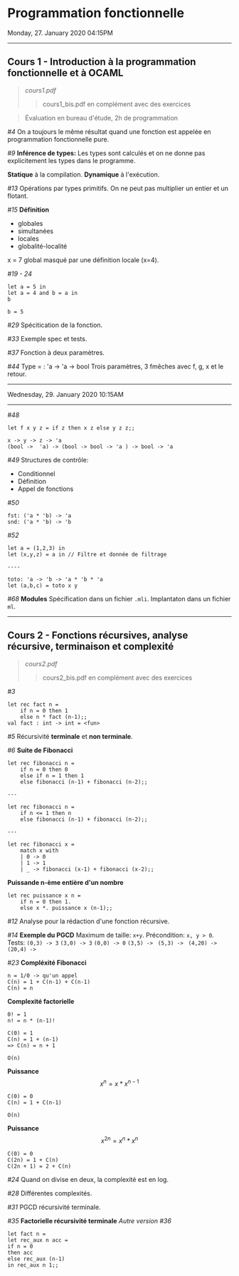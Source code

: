 # Programmation fonctionnelle

Monday, 27. January 2020 04:15PM

---

## Cours 1 - Introduction à la programmation fonctionnelle et à OCAML

> *cours1.pdf*
>> cours1_bis.pdf en complément avec des exercices

> Évaluation en bureau d'étude, 2h de programmation

*#4*
On a toujours le même résultat quand une fonction est appelée en programmation fonctionnelle pure.

*#9*
**Inférence de types:** Les types sont calculés et on ne donne pas explicitement les types dans le programme.

**Statique** à la compilation.
**Dynamique** à l'exécution.

*#13*
Opérations par types primitifs. On ne peut pas multiplier un entier et un flotant.

*#15*
**Définition**

- globales
- simultanées
- locales
- globalité-localité

x = 7 global masqué par une définition locale (x=4).

*#19 - 24*

~~~
let a = 5 in 
let a = 4 and b = a in
b

b = 5
~~~

*#29*
Spécitication de la fonction.

*#33*
Exemple spec et tests.

*#37*
Fonction à deux paramètres. 

*#44*
Type = : 'a -> 'a -> bool
Trois paramètres, 3 fmêches avec f, g, x et le retour.

---

Wednesday, 29. January 2020 10:15AM 

---

*#48*
~~~
let f x y z = if z then x z else y z z;;

x -> y -> z -> 'a
(bool ->  'a) -> (bool -> bool -> 'a ) -> bool -> 'a
~~~

*#49*
Structures de contrôle:

- Conditionnel
- Définition
- Appel de fonctions

*#50*
~~~
fst: ('a * 'b) -> 'a
snd: ('a * 'b) -> 'b
~~~

*#52*
~~~
let a = (1,2,3) in
let (x,y,z) = a in // Filtre et donnée de filtrage

----

toto: 'a -> 'b -> 'a * 'b * 'a
let (a,b,c) = toto x y

~~~

*#68*
**Modules**
Spécification dans un fichier `.mli`.
Implantaton dans un fichier `ml`.

---

## Cours 2 - Fonctions récursives, analyse récursive, terminaison et complexité

> *cours2.pdf*
>> cours2_bis.pdf en complément avec des exercices

*#3*
~~~
let rec fact n =
	if n = 0 then 1
	else n * fact (n-1);;
val fact : int -> int = <fun> 
~~~

*#5*
Récursivité **terminale** et **non terminale**.

*#6*
**Suite de Fibonacci**
~~~
let rec fibonacci n =
	if n = 0 then 0
	else if n = 1 then 1
	else fibonacci (n-1) + fibonacci (n-2);;

---

let rec fibonacci n =
	if n <= 1 then n
	else fibonacci (n-1) + fibonacci (n-2);;
	
---

let rec fibonacci x =
	match x with
	| 0 -> 0
	| 1 -> 1
	| _ -> fibonacci (x-1) + fibonacci (x-2);;
~~~

**Puissande n-ème entière d'un nombre**
~~~
let rec puissance x n =
	if n = 0 then 1.
	else x *. puissance x (n-1);;
~~~

*#12*
Analyse pour la rédaction d'une fonction récursive.

*#14*
**Exemple du PGCD**
Maximum de taille: `x+y`.
Précondition: `x, y > 0`.
Tests:
`(0,3) -> 3`
`(3,0) -> 3` 
`(0,0) -> 0`
`(3,5) -> `
`(5,3) -> `
`(4,20) -> `
`(20,4) -> `

*#23*
**Compléxité Fibonacci**
~~~
n = 1/0 -> qu'un appel
C(n) = 1 + C(n-1) + C(n-1)
C(n) = n
~~~

**Complexité factorielle**
~~~
0! = 1
n! = n * (n-1)!

C(0) = 1
C(n) = 1 + (n-1)
=> C(n) = n + 1

O(n)
~~~

**Puissance**
$$x^n = x * x^{n-1}$$
~~~
C(0) = 0
C(n) = 1 + C(n-1)

O(n)
~~~

**Puissance**
$$x^{2n} = x^n * x^n$$

~~~
C(0) = 0
C(2n) = 1 + C(n)
C(2n + 1) = 2 + C(n)
~~~

*#24*
Quand on divise en deux, la complexité est en log.

*#28*
Différentes complexités.

*#31*
PGCD récursivité terminale.

*#35*
**Factorielle récursivité terminale**
*Autre version #36*
~~~
let fact n =
let rec_aux n acc =
if n = 0
then acc
else rec_aux (n-1)
in rec_aux n 1;;
~~~
